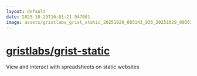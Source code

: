 ```yaml
---
layout: default
date: 2025-10-29T16:01:21.947001
image: assets/gristlabs_grist_static_20251029_085143_836_20251029_093637_38c5ff--20251029T103713198--cropped.png
---
```


# [gristlabs/grist-static](https://github.com/gristlabs/grist-static/)

View and interact with spreadsheets on static websites
